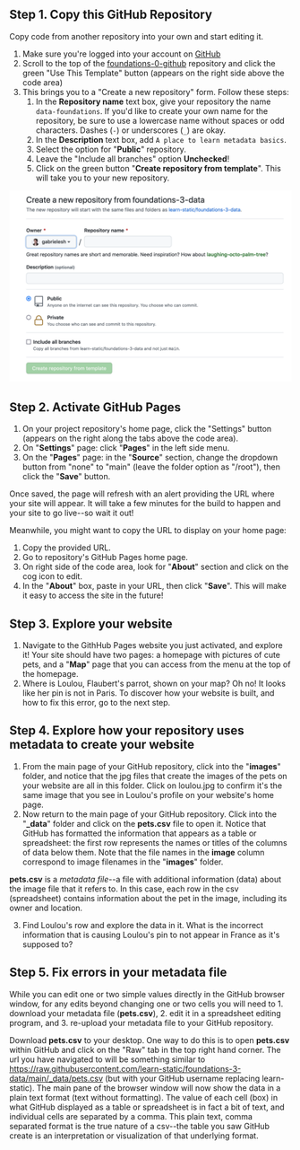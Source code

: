 ## Step 1. Copy this GitHub Repository

Copy code from another repository into your own and start editing it.

1. Make sure you're logged into your account on [GitHub](https://github.com)
2. Scroll to the top of the [foundations-0-github](https://github.com/learn-static/foundations-0-github) repository and click the green "Use This Template" button (appears on the right side above the code area)
4. This brings you to a "Create a new repository" form. Follow these steps:
    1. In the **Repository name** text box, give your repository the name `data-foundations`. If you'd like to create your own name for the repository, be sure to use a lowercase name without spaces or odd characters. Dashes (`-`) or underscores (`_`) are okay.
    2. In the **Description** text box, add `A place to learn metadata basics`.
    3. Select the option for "**Public**" repository.
    4. Leave the "Include all branches" option **Unchecked**!
    5. Click on the green button "**Create repository from template**". This will take you to your new repository.

!["Create a new repository"](https://github.com/learn-static/foundations-3-data/blob/main/images/new-repo.png)


## Step 2. Activate GitHub Pages

1. On your project repository's home page, click the "Settings" button (appears on the right along the tabs above the code area).
2. On "**Settings**" page: click "**Pages**" in the left side menu.
3. On the "**Pages**" page: in the "**Source**" section, change the dropdown button from "none" to "main" (leave the folder option as "/root"), then click the "**Save**" button. 

Once saved, the page will refresh with an alert providing the URL where your site will appear. 
It will take a few minutes for the build to happen and your site to go live--so wait it out! 

Meanwhile, you might want to copy the URL to display on your home page:

1. Copy the provided URL.
2. Go to repository's GitHub Pages home page.
3. On right side of the code area, look for "**About**" section and click on the cog icon to edit. 
4. In the "**About**" box, paste in your URL, then click "**Save**". This will make it easy to access the site in the future!

## Step 3. Explore your website

1. Navigate to the GithHub Pages website you just activated, and explore it! Your site should have two pages: a homepage with pictures of cute pets, and a "**Map**" page that you can access from the menu at the top of the homepage.
2. Where is Loulou, Flaubert's parrot, shown on your map? Oh no! It looks like her pin is not in Paris. To discover how your website is built, and how to fix this error, go to the next step.

## Step 4. Explore how your repository uses metadata to create your website

1. From the main page of your GitHub repository, click into the "**images**" folder, and notice that the jpg files that create the images of the pets on your website are all in this folder. Click on loulou.jpg to confirm it's the same image that you see in Loulou's profile on your website's home page. 
2. Now return to the main page of your GitHub repository. Click into the "**\_data**" folder and click on the **pets.csv** file to open it. Notice that GitHub has formatted the information that appears as a table or spreadsheet: the first row represents the names or titles of the columns of data below them. Note that the file names in the **image** column correspond to image filenames in the "**images**" folder. 

**pets.csv** is a _metadata file_--a file with additional information (data) about the image file that it refers to. In this case, each row in the csv (spreadsheet) contains information about the pet in the image, including its owner and location.

3. Find Loulou's row and explore the data in it. What is the incorrect information that is causing Loulou's pin to not appear in France as it's supposed to?

## Step 5. Fix errors in your metadata file

While you can edit one or two simple values directly in the GitHub browser window, for any edits beyond changing one or two cells you will need to 1. download your metadata file (**pets.csv**), 2. edit it in a spreadsheet editing program, and 3. re-upload your metadata file to your GitHub repository.

Download **pets.csv** to your desktop. One way to do this is to open **pets.csv** within GitHub and click on the "Raw" tab in the top right hand corner. The url you have navigated to will be something similar to https://raw.githubusercontent.com/learn-static/foundations-3-data/main/_data/pets.csv (but with your GitHub username replacing learn-static). The main pane of the browser window will now show the data in a plain text format (text without formatting). The value of each cell (box) in what GitHub displayed as a table or spreadsheet is in fact a bit of text, and individual cells are separated by a comma. This plain text, comma separated format is the true nature of a csv--the table you saw GitHub create is an interpretation or visualization of that underlying format. 
